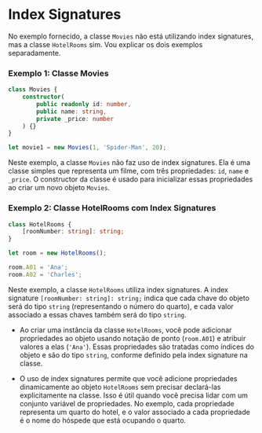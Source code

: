 # Index Signatures

No exemplo fornecido, a classe `Movies` não está utilizando index signatures, mas a classe `HotelRooms` sim. Vou explicar os dois exemplos separadamente.

### Exemplo 1: Classe Movies

```typescript
class Movies {
    constructor(
        public readonly id: number,
        public name: string,
        private _price: number
    ) {}
}

let movie1 = new Movies(1, 'Spider-Man', 20);
```

Neste exemplo, a classe `Movies` não faz uso de index signatures. Ela é uma classe simples que representa um filme, com três propriedades: `id`, `name` e `_price`. O constructor da classe é usado para inicializar essas propriedades ao criar um novo objeto `Movies`.

### Exemplo 2: Classe HotelRooms com Index Signatures

```typescript
class HotelRooms {
    [roomNumber: string]: string;
}

let room = new HotelRooms();

room.A01 = 'Ana';
room.A02 = 'Charles';
```

Neste exemplo, a classe `HotelRooms` utiliza index signatures. A index signature `[roomNumber: string]: string;` indica que cada chave do objeto será do tipo `string` (representando o número do quarto), e cada valor associado a essas chaves também será do tipo `string`.

- Ao criar uma instância da classe `HotelRooms`, você pode adicionar propriedades ao objeto usando notação de ponto (`room.A01`) e atribuir valores a elas (`'Ana'`). Essas propriedades são tratadas como índices do objeto e são do tipo `string`, conforme definido pela index signature na classe.

- O uso de index signatures permite que você adicione propriedades dinamicamente ao objeto `HotelRooms` sem precisar declará-las explicitamente na classe. Isso é útil quando você precisa lidar com um conjunto variável de propriedades. No exemplo, cada propriedade representa um quarto do hotel, e o valor associado a cada propriedade é o nome do hóspede que está ocupando o quarto.